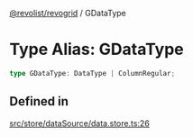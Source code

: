 [@revolist/revogrid](README.md) / GDataType

# Type Alias: GDataType

```ts
type GDataType: DataType | ColumnRegular;
```

## Defined in

[src/store/dataSource/data.store.ts:26](https://github.com/revolist/revogrid/blob/2f07f30b37da771d7d712c0b9b9b90928758921a/src/store/dataSource/data.store.ts#L26)
